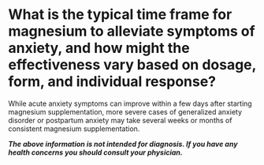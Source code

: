 # What is the typical time frame for magnesium to alleviate symptoms of anxiety, and how might the effectiveness vary based on dosage, form, and individual response?

While acute anxiety symptoms can improve within a few days after starting magnesium supplementation, more severe cases of generalized anxiety disorder or postpartum anxiety may take several weeks or months of consistent magnesium supplementation.  

***The above information is not intended for diagnosis. If you have any health concerns you should consult your physician.***